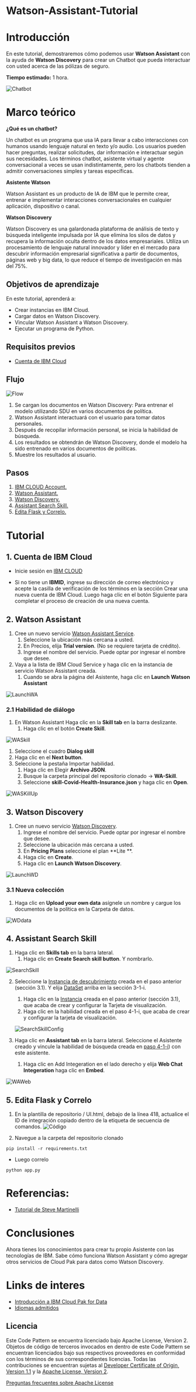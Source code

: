 # Watson-Assistant-Tutorial

# Introducción
En este tutorial, demostraremos cómo podemos usar **Watson Assistant** con la ayuda de **Watson Discovery** para crear un Chatbot que pueda interactuar con usted acerca de las pólizas de seguro.

**Tiempo estimado:** 1 hora.

![Chatbot](images/chatbot.webp)

# Marco teórico
**¿Qué es un chatbot?**

Un chatbot es un programa que usa IA para llevar a cabo interacciones con humanos usando lenguaje natural en texto y/o audio. Los usuarios pueden hacer preguntas, realizar solicitudes, dar información e interactuar según sus necesidades. Los términos chatbot, asistente virtual y agente conversacional a veces se usan indistintamente, pero los chatbots tienden a admitir conversaciones simples y tareas específicas.
 
**Asistente Watson**

Watson Assistant es un producto de IA de IBM que le permite crear, entrenar e implementar interacciones conversacionales en cualquier aplicación, dispositivo o canal.

**Watson Discovery**

Watson Discovery es una galardonada plataforma de análisis de texto y búsqueda inteligente impulsada por IA que elimina los silos de datos y recupera la información oculta dentro de los datos empresariales. Utiliza un procesamiento de lenguaje natural innovador y líder en el mercado para descubrir información empresarial significativa a partir de documentos, páginas web y big data, lo que reduce el tiempo de investigación en más del 75%.

## Objetivos de aprendizaje
En este tutorial, aprenderá a:

- Crear instancias en IBM Cloud.
- Cargar datos en Watson Discovery.
- Vincular Watson Assistant a Watson Discovery.
- Ejecutar un programa de Python.


## Requisitos previos

- [Cuenta de IBM Cloud](https://www.ibm.com/cloud)

## Flujo
 
 ![Flow](images/Flow.png)
 
1. Se cargan los documentos en Watson Discovery: Para entrenar el modelo utilizando SDU en varios documentos de política.
2. Watson Assistant interactuará con el usuario para tomar datos personales.
3. Después de recopilar información personal, se inicia la habilidad de búsqueda.
4. Los resultados se obtendrán de Watson Discovery, donde el modelo ha sido entrenado en varios documentos de políticas.
5. Muestre los resultados al usuario.
 ## Pasos
1. [IBM CLOUD Account.](#1-IBM-Cloud-Account)
1. [Watson Assistant.](#2-Watson-Assistant)
1. [Watson Discovery.](#3-Watson-Discovery)
1. [Assistant Search Skill.](#4-Assistant-Search-Skill)
1. [Edita Flask y Correlo.](#5-Edita-Flask-y-Correlo)


# Tutorial

## 1. Cuenta de IBM Cloud
- Inicie sesión en [IBM CLOUD](https://cloud.ibm.com/login)

- Si no tiene un **IBMID**, ingrese su dirección de correo electrónico y acepte la casilla de verificación de los términos en la sección Crear una nueva cuenta de IBM Cloud. Luego haga clic en el botón Siguiente para completar el proceso de creación de una nueva cuenta.

## 2. Watson Assistant

1. Cree un nuevo servicio [Watson Assistant Service](https://cloud.ibm.com/catalog/services/watson-assistant).
   1. Seleccione la ubicación más cercana a usted.
   1. En Precios, elija **Trial version**. (No se requiere tarjeta de crédito).
   1. Ingrese el nombre del servicio. Puede optar por ingresar el nombre que desee.
1. Vaya a la lista de IBM Cloud Service y haga clic en la instancia de servicio Watson Assistant creada.
   1. Cuando se abra la página del Asistente, haga clic en **Launch Watson Assistant**
   
  ![LaunchWA](images/LaunchWA.PNG)

### 2.1 Habilidad de diálogo
1. En Watson Assistant Haga clic en la **Skill tab** en la barra deslizante.
   1. Haga clic en el botón **Create Skill**.
  
  ![WASkill](images/WASkill.PNG)
   
   1. Seleccione el cuadro **Dialog skill**
   1. Haga clic en el **Next button**.
1. Seleccione la pestaña Importar habilidad.
   1. Haga clic en Elegir **Archivo JSON**.
   1. Busque la carpeta principal del repositorio clonado -> **WA-Skill**.
   1. Seleccione **skill-Covid-Health-Insurance.json** y haga clic en **Open**.

  ![WASKillUp](images/WASkillUp.PNG)

## 3. Watson Discovery
1. Cree un nuevo servicio [Watson Discovery](https://cloud.ibm.com/catalog/services/discovery).
   1. Ingrese el nombre del servicio. Puede optar por ingresar el nombre que desee.
   1. Seleccione la ubicación más cercana a usted.
   1. En **Pricing Plans** seleccione el plan **Lite **.
   1. Haga clic en **Create**.
   1. Haga clic en **Launch Watson Discovery**.
  
  ![LaunchWD](images/LaunchWD.PNG)

### 3.1 Nueva colección
1. Haga clic en **Upload your own data** asígnele un nombre y cargue los documentos de la política en la Carpeta de datos.

  ![WDdata](images/WDdata.PNG)

## 4. Assistant Search Skill
1. Haga clic en **Skills tab** en la barra lateral.
   1. Haga clic en **Create Search skill button**. Y nombrarlo.
  
  ![SearchSkill](images/SearchSkill.PNG)
  
2. Seleccione la [Instancia de descubrimiento](#31-Nueva-colección) creada en el paso anterior (sección 3.1). Y elija [DataSet](#3-Watson-Discovery) arriba en la sección 3-1-i.
   1. Haga clic en la [Instancia](#31-Nueva-colección) creada en el paso anterior (sección 3.1), que acaba de crear y configurar la Tarjeta de visualización.
   1. Haga clic en la habilidad creada en el paso 4-1-i, que acaba de crear y configurar la tarjeta de visualización.
  
   ![SearchSkillConfig](images/SearchSkillConfig.PNG)
  
3. Haga clic en **Assistant tab** en la barra lateral. Seleccione el Asistente creado y vincule la habilidad de búsqueda creada en [paso 4-1-i](#4-Assistant-Search-Skill)) con este asistente.
    1. Haga clic en Add Integeration en el lado derecho y elija **Web Chat Integeration**  haga clic en **Embed**.
   
  ![WAWeb](images/WAWeb.PNG)

## 5. Edita Flask y Correlo
1. En la plantilla de repositorio / UI.html, debajo de la línea 418, actualice el ID de integración copiado dentro de la etiqueta de secuencia de comandos.
  ![Código](images/code.png)

1. Navegue a la carpeta del repositorio clonado
```
pip install -r requirements.txt
```
- Luego correlo
``` 
python app.py
```


# Referencias:
 - [Tutorial de Steve Martinelli](https://github.com/IBM/covid_health_insurance_assistance/blob/main/README.md)
 
# Conclusiones
Ahora tienes los conocimientos para crear tu propio Asistente con las tecnologías de IBM. Sabe cómo funciona Watson Assistant y cómo agregar otros servicios de Cloud Pak para datos como Watson Discovery.
# Links de interes
- [Introducción a IBM Cloud Pak for Data](https://developer.ibm.com/articles/intro-to-cloud-pak-for-data/)
- [Idiomas admitidos](https://cloud.ibm.com/docs/assistant?topic=assistant-language-support)
## Licencia

Este Code Pattern se encuentra licenciado bajo Apache License, Version 2. Objetos de código de terceros invocados en dentro de este Code Pattern se encuentran licenciados bajo sus respectivos proveedores en conformidad con los términos de sus correspondientes licencias. Todas las contribuciones se encuentran sujetas al [Developer Certificate of Origin, Version 1.1](https://developercertificate.org/) y la [Apache License, Version 2](https://www.apache.org/licenses/LICENSE-2.0.txt).

[Preguntas frecuentes sobre Apache License](https://www.apache.org/foundation/license-faq.html#WhatDoesItMEAN)
